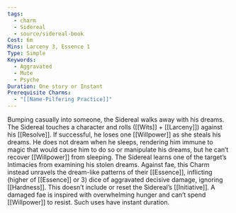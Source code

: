 ```yaml
---
tags:
  - charm
  - Sidereal
  - source/sidereal-book
Cost: 6m
Mins: Larceny 3, Essence 1
Type: Simple
Keywords:
  - Aggravated
  - Mute
  - Psyche
Duration: One story or Instant
Prerequisite Charms:
  - "[[Name-Pilfering Practice]]"
---
```

Bumping casually into someone, the Sidereal walks away with his dreams. The Sidereal touches a character and rolls ([[Wits]] + [[Larceny]]) against his [[Resolve]]. If successful, he loses one [[Willpower]] as she steals his dreams. He does not dream when he sleeps, rendering him immune to magic that would cause him to do so or manipulate his dreams, but he can’t recover [[Willpower]] from sleeping. The Sidereal learns one of the target’s Intimacies from examining his stolen dreams. Against fae, this Charm instead unravels the dream-like patterns of their [[Essence]], inflicting (higher of [[Essence]] or 3) dice of aggravated decisive damage, ignoring [[Hardness]]. This doesn’t include or reset the Sidereal’s [[Initiative]]. A damaged fae is inspired with overwhelming hunger and can’t spend [[Willpower]] to resist. Such uses have instant duration.